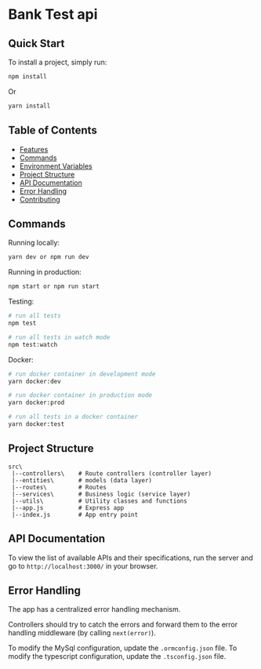 # Bank Test api

## Quick Start

To install a project, simply run:

```bash
npm install
```

Or

```bash
yarn install
```

## Table of Contents

- [Features](#features)
- [Commands](#commands)
- [Environment Variables](#environment-variables)
- [Project Structure](#project-structure)
- [API Documentation](#api-documentation)
- [Error Handling](#error-handling)
- [Contributing](#contributing)


## Commands

Running locally:

```bash
yarn dev or npm run dev
```

Running in production:

```bash
npm start or npm run start
```

Testing:

```bash
# run all tests
npm test

# run all tests in watch mode
npm test:watch

```

Docker:

```bash
# run docker container in development mode
yarn docker:dev

# run docker container in production mode
yarn docker:prod

# run all tests in a docker container
yarn docker:test
```


## Project Structure

```
src\
 |--controllers\    # Route controllers (controller layer)
 |--entities\       # models (data layer)
 |--routes\         # Routes
 |--services\       # Business logic (service layer)
 |--utils\          # Utility classes and functions
 |--app.js          # Express app
 |--index.js        # App entry point
```

## API Documentation

To view the list of available APIs and their specifications, run the server and go to `http://localhost:3000/` in your browser. 

## Error Handling

The app has a centralized error handling mechanism.

Controllers should try to catch the errors and forward them to the error handling middleware (by calling `next(error)`).



To modify the MySql configuration, update the `.ormconfig.json` file. To modify the typescript configuration, update the `.tsconfig.json` file.

